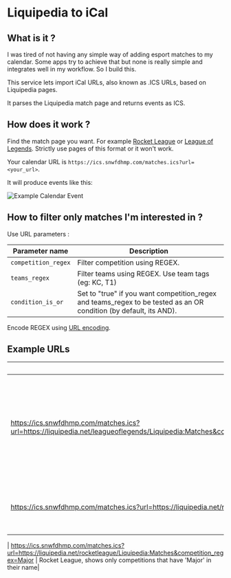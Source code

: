 # Liquipedia to iCal

## What is it ?

I was tired of not having any simple way of adding esport matches to my calendar. Some apps try to achieve that but none is really simple and integrates well in my workflow. So I build this.

This service lets import iCal URLs, also known as .ICS URLs, based on Liquipedia pages.

It parses the Liquipedia match page and returns events as ICS.

## How does it work ?

Find the match page you want. For example [Rocket League](https://liquipedia.net/rocketleague/Liquipedia:Matches) or [League of Legends](https://liquipedia.net/leagueoflegends/Liquipedia:Matches). Strictly use pages of this format or it won't work.

Your calendar URL is `https://ics.snwfdhmp.com/matches.ics?url=<your_url>`.

It will produce events like this:

![Example Calendar Event](https://i.imgur.com/ygMA306.png)

## How to filter only matches I'm interested in ?

Use URL parameters :

| Parameter name      | Description                                                                                                        |
| ------------------- | ------------------------------------------------------------------------------------------------------------------ |
| `competition_regex` | Filter competition using REGEX.                                                                                    |
| `teams_regex`       | Filter teams using REGEX. Use team tags (eg: KC, T1)                                                               |
| `condition_is_or`   | Set to "true" if you want competition_regex and teams_regex to be tested as an OR condition (by default, its AND). |

Encode REGEX using [URL encoding](https://www.urlencoder.org/).

## Example URLs

| url                                                                                                                                                                                                  | description                                                                                         |
| ---------------------------------------------------------------------------------------------------------------------------------------------------------------------------------------------------- | --------------------------------------------------------------------------------------------------- |
| https://ics.snwfdhmp.com/matches.ics?url=https://liquipedia.net/leagueoflegends/Liquipedia:Matches&competition_regex=%5EWorlds&condition_is_or=true&teams_regex=%5E%28KC%7CM8%7CVIT%7CBDS%7CG2%29%24 | League of Legends, shows Worlds matches and also any matches featuring KC or M8 or VIT or BDS or G2 |
| https://ics.snwfdhmp.com/matches.ics?url=https://liquipedia.net/rocketleague/Liquipedia:Matches&teams_regex=%5EKC%24                                                                                 | Rocket League, shows only matches featuring KC                                                      |

| https://ics.snwfdhmp.com/matches.ics?url=https://liquipedia.net/rocketleague/Liquipedia:Matches&competition_regex=Major | Rocket League, shows only competitions that have 'Major' in their name|
